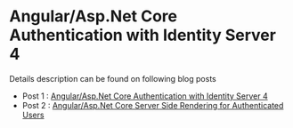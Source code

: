# Angular/Asp.Net Core Authentication with Identity Server 4

Details description can be found on following blog posts

- Post 1 : [Angular/Asp.Net Core Authentication with Identity Server 4](https://medium.com/@lankapura/angular-asp-net-core-authentication-with-identity-server-4-65db6b9f7c2a)
- Post 2 : [Angular/Asp.Net Core Server Side Rendering for Authenticated Users](https://medium.com/lankapura/angular-server-side-rendering-for-authenticated-users-a021627fd9d3)
